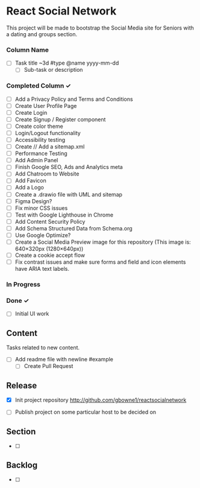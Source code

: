 # React Social Network

This project will be made to bootstrap the Social Media site for Seniors with a dating and groups section.

### Column Name

- [ ] Task title ~3d #type @name yyyy-mm-dd  
  - [ ] Sub-task or description  

### Completed Column ✓

- [ ] Add a Privacy Policy and Terms and Conditions
- [ ] Create User Profile Page
- [ ] Create Login
- [ ] Create Signup / Register component
- [ ] Create color theme
- [ ] Login/Logout functionality
- [ ] Accessibility testing
- [ ] Create // Add a sitemap.xml
- [ ] Performance Testing
- [ ] Add Admin Panel  
- [ ] Finish Google SEO, Ads and Analytics meta
- [ ] Add Chatroom to Website
- [ ] Add Favicon
- [ ] Add a Logo
- [ ] Create a .drawio file with UML and sitemap
- [ ] Figma Design?
- [ ] Fix minor CSS issues
- [ ] Test with Google Lighthouse in Chrome
- [ ] Add Content Security Policy
- [ ] Add Schema Structured Data from Schema.org
- [ ] Use Google Optimize?
- [ ] Create a Social Media Preview image for this repository (This image is: 640×320px (1280×640px))
- [ ] Create a cookie accept flow
- [ ] Fix contrast issues and make sure forms and field and icon elements have ARIA text labels.

### In Progress

### Done ✓

- [ ] Initial UI work

## Content

Tasks related to new content.

- [ ] Add readme file with newline #example
  - [ ] Create Pull Request

## Release

- [x] Init project repository
      <http://github.com/gbowne1/reactsocialnetwork>

- [ ] Publish project on some particular host to be decided on

## Section

- [ ]

## Backlog

- [ ]
